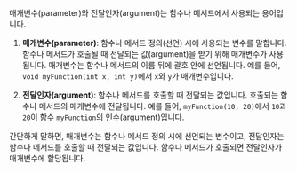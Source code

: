 매개변수(parameter)와 전달인자(argument)는 함수나 메서드에서 사용되는 용어입니다.

1. **매개변수(parameter)**: 함수나 메서드 정의(선언) 시에 사용되는 변수를 말합니다. 함수나 메서드가 호출될 때 전달되는 값(argument)을 받기 위해 매개변수가 사용됩니다. 매개변수는 함수나 메서드의 이름 뒤에 괄호 안에 선언됩니다. 예를 들어, `void myFunction(int x, int y)`에서 `x`와 `y`가 매개변수입니다.
    
2. **전달인자(argument)**: 함수나 메서드를 호출할 때 전달되는 값입니다. 호출되는 함수나 메서드의 매개변수에 전달됩니다. 예를 들어, `myFunction(10, 20)`에서 `10`과 `20`이 함수 `myFunction`의 인수(argument)입니다.
    

간단하게 말하면, 매개변수는 함수나 메서드 정의 시에 선언되는 변수이고, 전달인자는 함수나 메서드를 호출할 때 전달되는 값입니다. 함수나 메서드가 호출되면 전달인자가 매개변수에 할당됩니다.